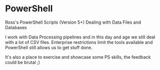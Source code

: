 # PowerShell
Ross's PowerShell Scripts (Version 5+) Dealing with Data Files and Databases

I work with Data Processing pipelines and in this day and age we still deal with a lot of CSV files.  Enterprise restrictions limit the tools available and PowerShell still allows us to get stuff done.

It's also a place to exercise and showcase some PS skills, the feedback could be brutal ;)
